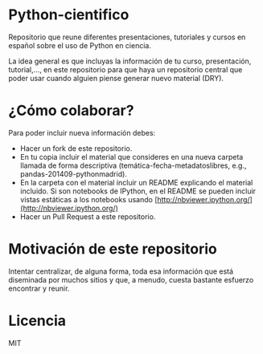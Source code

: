 Python-cientifico
=================

Repositorio que reune diferentes presentaciones, tutoriales y cursos en español sobre el uso de Python en ciencia.

La idea general es que incluyas la información de tu curso, presentación, tutorial,..., en este repositorio para que haya un repositorio central que poder usar cuando alguien piense generar nuevo material (DRY).

¿Cómo colaborar?
================

Para poder incluir nueva información debes:

* Hacer un fork de este repositorio.
* En tu copia incluir el material que consideres en una nueva carpeta llamada de forma descriptiva (temática-fecha-metadatoslibres, e.g., pandas-201409-pythonmadrid). 
* En la carpeta con el material incluir un README explicando el material incluido. Si son notebooks de IPython, en el README se pueden incluir vistas estáticas a los notebooks usando [http://nbviewer.ipython.org/](http://nbviewer.ipython.org/)
* Hacer un Pull Request a este repositorio.

Motivación de este repositorio
==============================

Intentar centralizar, de alguna forma, toda esa información que está diseminada por muchos sitios y que, a menudo, cuesta bastante esfuerzo encontrar y reunir.

Licencia
========

MIT
